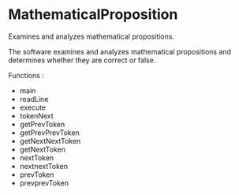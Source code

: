 # MathematicalProposition
Examines and analyzes mathematical propositions.

The software examines and analyzes mathematical propositions and determines whether they are correct or false.


Functions :

- main
- readLine
- execute
- tokenNext
- getPrevToken
- getPrevPrevToken
- getNextNextToken
- getNextToken
- nextToken
- nextnextToken
- prevToken
- prevprevToken

